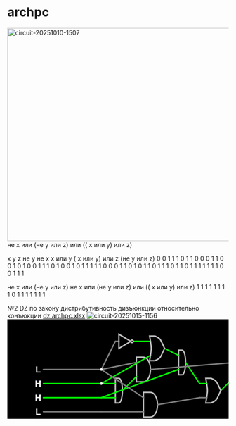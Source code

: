 # archpc
<img width="1324" height="484" alt="circuit-20251010-1507" src="https://github.com/user-attachments/assets/52e30c38-ce79-4b2d-aa89-622e9fbbfaf2" />
не x или (не y или z) или (( x или y) или z)

x  y  z  не y  не x  x или y  ( x или y) или z  (не y или z) 
0  0  1   1     1       0             1              1
0  0  0   1     1       0             0              1
0  1  0   0     1       1             1              0
1  0  0   1     0       1             1              1
1  1  0   0     0       1             1              0
1  0  1   1     0       1             1              1
0  1  1   0     1       1             1              1
1  1  1   0     0       1             1              1

не x или (не y или z)  не x или (не y или z) или (( x или y) или z)
          1                                1
          1                                1
          1                                1
          1                                1
          0                                1
          1                                1
          1                                1
          1                                1

№2 DZ
по закону дистрибутивность дизъюнкции относительно конъюкции
[dz archpc.xlsx](https://github.com/user-attachments/files/22922363/dz.archpc.xlsx)
![circuit-20251015-1156](https://github.com/user-attachments/assets/820b572e-665b-4802-9f1f-04b13a4cab37)
<svg version="1.1" xmlns="http://www.w3.org/2000/svg" xmlns:xlink="http://www.w3.org/1999/xlink" width="652" height="292"><defs/><g><rect fill="#000000" stroke="none" x="0" y="0" width="652" height="292"/><g transform="scale(1,1) translate(-10,-62)"><g><g><text fill="#ffffff" stroke="none" font-family="sans-serif" font-size="20px" font-style="normal" font-weight="bold" text-decoration="normal" x="80" y="176" text-anchor="middle" dominant-baseline="central">L</text></g><path fill="none" stroke="#807f7f" paint-order="fill stroke markers" d=" M 224 176 L 92 176" stroke-linecap="round" stroke-miterlimit="10" stroke-width="3" stroke-dasharray=""/></g><g><g><text fill="#ffffff" stroke="none" font-family="sans-serif" font-size="20px" font-style="normal" font-weight="bold" text-decoration="normal" x="80" y="208" text-anchor="middle" dominant-baseline="central">H</text></g><path fill="none" stroke="#01fd01" paint-order="fill stroke markers" d=" M 224 208 L 92 208" stroke-linecap="round" stroke-miterlimit="10" stroke-width="3" stroke-dasharray=""/></g><g><g><text fill="#ffffff" stroke="none" font-family="sans-serif" font-size="20px" font-style="normal" font-weight="bold" text-decoration="normal" x="80" y="240" text-anchor="middle" dominant-baseline="central">H</text></g><path fill="none" stroke="#01fd01" paint-order="fill stroke markers" d=" M 224 240 L 92 240" stroke-linecap="round" stroke-miterlimit="10" stroke-width="3" stroke-dasharray=""/></g><g><g><text fill="#ffffff" stroke="none" font-family="sans-serif" font-size="20px" font-style="normal" font-weight="bold" text-decoration="normal" x="80" y="272" text-anchor="middle" dominant-baseline="central">L</text></g><path fill="none" stroke="#807f7f" paint-order="fill stroke markers" d=" M 224 272 L 92 272" stroke-linecap="round" stroke-miterlimit="10" stroke-width="3" stroke-dasharray=""/></g><path fill="none" stroke="#01fd01" paint-order="fill stroke markers" d=" M 256 240 L 256 240" stroke-linecap="round" stroke-miterlimit="10" stroke-width="3" stroke-dasharray=""/><path fill="none" stroke="#01fd01" paint-order="fill stroke markers" d=" M 256 208 L 256 208" stroke-linecap="round" stroke-miterlimit="10" stroke-width="3" stroke-dasharray=""/><path fill="none" stroke="#01fd01" paint-order="fill stroke markers" d=" M 272 224 L 272 224" stroke-linecap="round" stroke-miterlimit="10" stroke-width="3" stroke-dasharray=""/><path fill="none" stroke="#c0c0c0" paint-order="fill stroke markers" d=" M 256 196 L 264 196 A 8 28 0 0 1 264 252 L 256 252 Z" stroke-linecap="round" stroke-miterlimit="10" stroke-width="3" stroke-dasharray=""/><path fill="none" stroke="#01fd01" paint-order="fill stroke markers" d=" M 224 208 L 256 208" stroke-linecap="round" stroke-miterlimit="10" stroke-width="3" stroke-dasharray=""/><text fill="#ffffff" stroke="none" font-family="sans-serif" font-size="12px" font-style="normal" font-weight="normal" text-decoration="normal" x="240" y="202" text-anchor="start" dominant-baseline="alphabetic"></text><path fill="none" stroke="#01fd01" paint-order="fill stroke markers" d=" M 224 240 L 256 240" stroke-linecap="round" stroke-miterlimit="10" stroke-width="3" stroke-dasharray=""/><text fill="#ffffff" stroke="none" font-family="sans-serif" font-size="12px" font-style="normal" font-weight="normal" text-decoration="normal" x="240" y="234" text-anchor="start" dominant-baseline="alphabetic"></text><path fill="none" stroke="#01fd01" paint-order="fill stroke markers" d=" M 304 192 L 304 192" stroke-linecap="round" stroke-miterlimit="10" stroke-width="3" stroke-dasharray=""/><path fill="none" stroke="#807f7f" paint-order="fill stroke markers" d=" M 304 160 L 304 160" stroke-linecap="round" stroke-miterlimit="10" stroke-width="3" stroke-dasharray=""/><path fill="none" stroke="#807f7f" paint-order="fill stroke markers" d=" M 336 176 L 336 176" stroke-linecap="round" stroke-miterlimit="10" stroke-width="3" stroke-dasharray=""/><path fill="none" stroke="#c0c0c0" paint-order="fill stroke markers" d=" M 304 148 L 320 148 A 16 28 0 0 1 320 204 L 304 204 Z" stroke-linecap="round" stroke-miterlimit="10" stroke-width="3" stroke-dasharray=""/><path fill="none" stroke="#807f7f" paint-order="fill stroke markers" d=" M 224 176 L 304 160" stroke-linecap="round" stroke-miterlimit="10" stroke-width="3" stroke-dasharray=""/><text fill="#ffffff" stroke="none" font-family="sans-serif" font-size="12px" font-style="normal" font-weight="normal" text-decoration="normal" x="264" y="163" text-anchor="start" dominant-baseline="alphabetic"></text><path fill="none" stroke="#01fd01" paint-order="fill stroke markers" d=" M 272 224 L 304 192" stroke-linecap="round" stroke-miterlimit="10" stroke-width="3" stroke-dasharray=""/><text fill="#ffffff" stroke="none" font-family="sans-serif" font-size="12px" font-style="normal" font-weight="normal" text-decoration="normal" x="284" y="212" text-anchor="start" dominant-baseline="alphabetic"></text><path fill="none" stroke="#807f7f" paint-order="fill stroke markers" d=" M 256 112 L 264 112" stroke-linecap="round" stroke-miterlimit="10" stroke-width="3" stroke-dasharray=""/><path fill="none" stroke="#01fd01" paint-order="fill stroke markers" d=" M 298 112 L 304 112" stroke-linecap="round" stroke-miterlimit="10" stroke-width="3" stroke-dasharray=""/><path fill="none" stroke="#c0c0c0" paint-order="fill stroke markers" d=" M 264 96 L 264 128 L 291 112 Z" stroke-linecap="round" stroke-miterlimit="10" stroke-width="3" stroke-dasharray=""/><path fill="none" stroke="#c0c0c0" paint-order="fill stroke markers" d=" M 296.94 112 A 2.94 2.94 0 1 1 296.93999853000014 111.99706000049" stroke-linecap="round" stroke-miterlimit="10" stroke-width="3" stroke-dasharray=""/><path fill="none" stroke="#807f7f" paint-order="fill stroke markers" d=" M 224 176 L 256 112" stroke-linecap="round" stroke-miterlimit="10" stroke-width="3" stroke-dasharray=""/><text fill="#ffffff" stroke="none" font-family="sans-serif" font-size="12px" font-style="normal" font-weight="normal" text-decoration="normal" x="235" y="149" text-anchor="start" dominant-baseline="alphabetic"></text><path fill="none" stroke="#01fd01" paint-order="fill stroke markers" d=" M 304 112 L 336 112" stroke-linecap="round" stroke-miterlimit="10" stroke-width="3" stroke-dasharray=""/><text fill="#ffffff" stroke="none" font-family="sans-serif" font-size="12px" font-style="normal" font-weight="normal" text-decoration="normal" x="320" y="106" text-anchor="start" dominant-baseline="alphabetic"></text><path fill="none" stroke="#01fd01" paint-order="fill stroke markers" d=" M 224 208 L 336 144" stroke-linecap="round" stroke-miterlimit="10" stroke-width="3" stroke-dasharray=""/><text fill="#ffffff" stroke="none" font-family="sans-serif" font-size="12px" font-style="normal" font-weight="normal" text-decoration="normal" x="277" y="179" text-anchor="start" dominant-baseline="alphabetic"></text><path fill="none" stroke="#01fd01" paint-order="fill stroke markers" d=" M 400 176 L 400 176" stroke-linecap="round" stroke-miterlimit="10" stroke-width="3" stroke-dasharray=""/><path fill="none" stroke="#01fd01" paint-order="fill stroke markers" d=" M 400 144 L 400 144" stroke-linecap="round" stroke-miterlimit="10" stroke-width="3" stroke-dasharray=""/><path fill="none" stroke="#01fd01" paint-order="fill stroke markers" d=" M 416 160 L 416 160" stroke-linecap="round" stroke-miterlimit="10" stroke-width="3" stroke-dasharray=""/><path fill="none" stroke="#c0c0c0" paint-order="fill stroke markers" d=" M 400 132 L 408 132 A 8 28 0 0 1 408 188 L 400 188 Z" stroke-linecap="round" stroke-miterlimit="10" stroke-width="3" stroke-dasharray=""/><path fill="none" stroke="#01fd01" paint-order="fill stroke markers" d=" M 368 128 L 400 144" stroke-linecap="round" stroke-miterlimit="10" stroke-width="3" stroke-dasharray=""/><text fill="#ffffff" stroke="none" font-family="sans-serif" font-size="12px" font-style="normal" font-weight="normal" text-decoration="normal" x="387" y="139" text-anchor="start" dominant-baseline="alphabetic"></text><path fill="none" stroke="#01fd01" paint-order="fill stroke markers" d=" M 224 240 L 400 176" stroke-linecap="round" stroke-miterlimit="10" stroke-width="3" stroke-dasharray=""/><text fill="#ffffff" stroke="none" font-family="sans-serif" font-size="12px" font-style="normal" font-weight="normal" text-decoration="normal" x="309" y="211" text-anchor="start" dominant-baseline="alphabetic"></text><path fill="none" stroke="#807f7f" paint-order="fill stroke markers" d=" M 320 272 L 320 272" stroke-linecap="round" stroke-miterlimit="10" stroke-width="3" stroke-dasharray=""/><path fill="none" stroke="#807f7f" paint-order="fill stroke markers" d=" M 320 240 L 320 240" stroke-linecap="round" stroke-miterlimit="10" stroke-width="3" stroke-dasharray=""/><path fill="none" stroke="#807f7f" paint-order="fill stroke markers" d=" M 352 256 L 352 256" stroke-linecap="round" stroke-miterlimit="10" stroke-width="3" stroke-dasharray=""/><path fill="none" stroke="#c0c0c0" paint-order="fill stroke markers" d=" M 320 228 L 336 228 A 16 28 0 0 1 336 284 L 320 284 Z" stroke-linecap="round" stroke-miterlimit="10" stroke-width="3" stroke-dasharray=""/><path fill="none" stroke="#807f7f" paint-order="fill stroke markers" d=" M 224 176 L 320 240" stroke-linecap="round" stroke-miterlimit="10" stroke-width="3" stroke-dasharray=""/><text fill="#ffffff" stroke="none" font-family="sans-serif" font-size="12px" font-style="normal" font-weight="normal" text-decoration="normal" x="276" y="211" text-anchor="start" dominant-baseline="alphabetic"></text><path fill="none" stroke="#807f7f" paint-order="fill stroke markers" d=" M 224 272 L 320 272" stroke-linecap="round" stroke-miterlimit="10" stroke-width="3" stroke-dasharray=""/><text fill="#ffffff" stroke="none" font-family="sans-serif" font-size="12px" font-style="normal" font-weight="normal" text-decoration="normal" x="272" y="266" text-anchor="start" dominant-baseline="alphabetic"></text><path fill="none" stroke="#807f7f" paint-order="fill stroke markers" d=" M 352 256 L 448 240" stroke-linecap="round" stroke-miterlimit="10" stroke-width="3" stroke-dasharray=""/><text fill="#ffffff" stroke="none" font-family="sans-serif" font-size="12px" font-style="normal" font-weight="normal" text-decoration="normal" x="400" y="243" text-anchor="start" dominant-baseline="alphabetic"></text><path fill="none" stroke="#01fd01" paint-order="fill stroke markers" d=" M 416 160 L 448 208" stroke-linecap="round" stroke-miterlimit="10" stroke-width="3" stroke-dasharray=""/><text fill="#ffffff" stroke="none" font-family="sans-serif" font-size="12px" font-style="normal" font-weight="normal" text-decoration="normal" x="437" y="188" text-anchor="start" dominant-baseline="alphabetic"></text><path fill="none" stroke="#807f7f" paint-order="fill stroke markers" d=" M 336 176 L 528 160" stroke-linecap="round" stroke-miterlimit="10" stroke-width="3" stroke-dasharray=""/><text fill="#ffffff" stroke="none" font-family="sans-serif" font-size="12px" font-style="normal" font-weight="normal" text-decoration="normal" x="432" y="163" text-anchor="start" dominant-baseline="alphabetic"></text><path fill="none" stroke="#01fd01" paint-order="fill stroke markers" d=" M 496 224 L 528 192" stroke-linecap="round" stroke-miterlimit="10" stroke-width="3" stroke-dasharray=""/><text fill="#ffffff" stroke="none" font-family="sans-serif" font-size="12px" font-style="normal" font-weight="normal" text-decoration="normal" x="508" y="212" text-anchor="start" dominant-baseline="alphabetic"></text><path fill="none" stroke="#01fd01" paint-order="fill stroke markers" d=" M 336 144 L 336 144" stroke-linecap="round" stroke-miterlimit="10" stroke-width="3" stroke-dasharray=""/><path fill="none" stroke="#01fd01" paint-order="fill stroke markers" d=" M 336 112 L 336 112" stroke-linecap="round" stroke-miterlimit="10" stroke-width="3" stroke-dasharray=""/><path fill="none" stroke="#01fd01" paint-order="fill stroke markers" d=" M 368 128 L 368 128" stroke-linecap="round" stroke-miterlimit="10" stroke-width="3" stroke-dasharray=""/><path fill="none" stroke="#c0c0c0" paint-order="fill stroke markers" d=" M 334 100 L 346 100 C 358 105 358 105 368 128 C 358 151 358 151 346 156 L 334 156 C 339 128 339 128 334 100 Z" stroke-linecap="round" stroke-miterlimit="10" stroke-width="3" stroke-dasharray=""/><path fill="none" stroke="#807f7f" paint-order="fill stroke markers" d=" M 464 240 L 464 240" stroke-linecap="round" stroke-miterlimit="10" stroke-width="3" stroke-dasharray=""/><path fill="none" stroke="#01fd01" paint-order="fill stroke markers" d=" M 464 208 L 464 208" stroke-linecap="round" stroke-miterlimit="10" stroke-width="3" stroke-dasharray=""/><path fill="none" stroke="#01fd01" paint-order="fill stroke markers" d=" M 496 224 L 496 224" stroke-linecap="round" stroke-miterlimit="10" stroke-width="3" stroke-dasharray=""/><path fill="none" stroke="#c0c0c0" paint-order="fill stroke markers" d=" M 462 196 L 474 196 C 486 201 486 201 496 224 C 486 247 486 247 474 252 L 462 252 C 467 224 467 224 462 196 Z" stroke-linecap="round" stroke-miterlimit="10" stroke-width="3" stroke-dasharray=""/><path fill="none" stroke="#01fd01" paint-order="fill stroke markers" d=" M 448 208 L 464 208" stroke-linecap="round" stroke-miterlimit="10" stroke-width="3" stroke-dasharray=""/><text fill="#ffffff" stroke="none" font-family="sans-serif" font-size="12px" font-style="normal" font-weight="normal" text-decoration="normal" x="456" y="202" text-anchor="start" dominant-baseline="alphabetic"></text><path fill="none" stroke="#807f7f" paint-order="fill stroke markers" d=" M 448 240 L 464 240" stroke-linecap="round" stroke-miterlimit="10" stroke-width="3" stroke-dasharray=""/><text fill="#ffffff" stroke="none" font-family="sans-serif" font-size="12px" font-style="normal" font-weight="normal" text-decoration="normal" x="456" y="234" text-anchor="start" dominant-baseline="alphabetic"></text><path fill="none" stroke="#01fd01" paint-order="fill stroke markers" d=" M 544 192 L 544 192" stroke-linecap="round" stroke-miterlimit="10" stroke-width="3" stroke-dasharray=""/><path fill="none" stroke="#807f7f" paint-order="fill stroke markers" d=" M 544 160 L 544 160" stroke-linecap="round" stroke-miterlimit="10" stroke-width="3" stroke-dasharray=""/><path fill="none" stroke="#807f7f" paint-order="fill stroke markers" d=" M 592 176 L 592 176" stroke-linecap="round" stroke-miterlimit="10" stroke-width="3" stroke-dasharray=""/><path fill="none" stroke="#c0c0c0" paint-order="fill stroke markers" d=" M 544 148 L 568 148 A 24 28 0 0 1 568 204 L 544 204 Z" stroke-linecap="round" stroke-miterlimit="10" stroke-width="3" stroke-dasharray=""/><path fill="none" stroke="#807f7f" paint-order="fill stroke markers" d=" M 528 160 L 544 160" stroke-linecap="round" stroke-miterlimit="10" stroke-width="3" stroke-dasharray=""/><text fill="#ffffff" stroke="none" font-family="sans-serif" font-size="12px" font-style="normal" font-weight="normal" text-decoration="normal" x="536" y="154" text-anchor="start" dominant-baseline="alphabetic"></text><path fill="none" stroke="#01fd01" paint-order="fill stroke markers" d=" M 528 192 L 544 192" stroke-linecap="round" stroke-miterlimit="10" stroke-width="3" stroke-dasharray=""/><text fill="#ffffff" stroke="none" font-family="sans-serif" font-size="12px" font-style="normal" font-weight="normal" text-decoration="normal" x="536" y="186" text-anchor="start" dominant-baseline="alphabetic"></text><path fill="none" stroke="#807f7f" paint-order="fill stroke markers" d=" M 592 176 L 544 304" stroke-linecap="round" stroke-miterlimit="10" stroke-width="3" stroke-dasharray=""/><text fill="#ffffff" stroke="none" font-family="sans-serif" font-size="12px" font-style="normal" font-weight="normal" text-decoration="normal" x="573" y="247" text-anchor="start" dominant-baseline="alphabetic"></text><path fill="#ffffff" stroke="none" paint-order="stroke fill markers" d=" M 227 176 A 3 3 0 1 1 226.99999999995774 175.99998407846124 Z"/><path fill="#ffffff" stroke="none" paint-order="stroke fill markers" d=" M 227 208 A 3 3 0 1 1 226.99999999995774 207.99998407846124 Z"/><path fill="#ffffff" stroke="none" paint-order="stroke fill markers" d=" M 227 240 A 3 3 0 1 1 226.99999999995774 239.99998407846124 Z"/><path fill="#ffffff" stroke="none" paint-order="stroke fill markers" d=" M 547 304 A 3 3 0 1 1 546.9999999999577 303.99998407846124 Z"/></g></g></svg>
